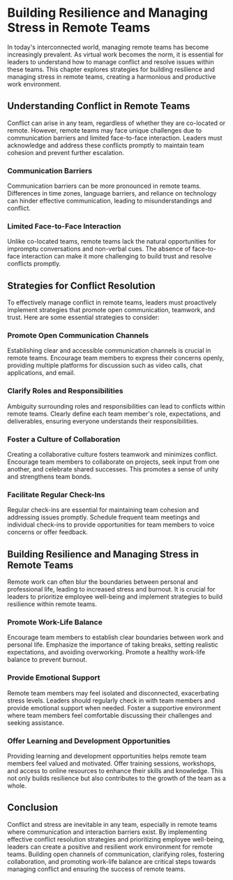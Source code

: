 Building Resilience and Managing Stress in Remote Teams
==========================================================================================================================

In today's interconnected world, managing remote teams has become increasingly prevalent. As virtual work becomes the norm, it is essential for leaders to understand how to manage conflict and resolve issues within these teams. This chapter explores strategies for building resilience and managing stress in remote teams, creating a harmonious and productive work environment.

Understanding Conflict in Remote Teams
--------------------------------------

Conflict can arise in any team, regardless of whether they are co-located or remote. However, remote teams may face unique challenges due to communication barriers and limited face-to-face interaction. Leaders must acknowledge and address these conflicts promptly to maintain team cohesion and prevent further escalation.

### Communication Barriers

Communication barriers can be more pronounced in remote teams. Differences in time zones, language barriers, and reliance on technology can hinder effective communication, leading to misunderstandings and conflict.

### Limited Face-to-Face Interaction

Unlike co-located teams, remote teams lack the natural opportunities for impromptu conversations and non-verbal cues. The absence of face-to-face interaction can make it more challenging to build trust and resolve conflicts promptly.

Strategies for Conflict Resolution
----------------------------------

To effectively manage conflict in remote teams, leaders must proactively implement strategies that promote open communication, teamwork, and trust. Here are some essential strategies to consider:

### Promote Open Communication Channels

Establishing clear and accessible communication channels is crucial in remote teams. Encourage team members to express their concerns openly, providing multiple platforms for discussion such as video calls, chat applications, and email.

### Clarify Roles and Responsibilities

Ambiguity surrounding roles and responsibilities can lead to conflicts within remote teams. Clearly define each team member's role, expectations, and deliverables, ensuring everyone understands their responsibilities.

### Foster a Culture of Collaboration

Creating a collaborative culture fosters teamwork and minimizes conflict. Encourage team members to collaborate on projects, seek input from one another, and celebrate shared successes. This promotes a sense of unity and strengthens team bonds.

### Facilitate Regular Check-Ins

Regular check-ins are essential for maintaining team cohesion and addressing issues promptly. Schedule frequent team meetings and individual check-ins to provide opportunities for team members to voice concerns or offer feedback.

Building Resilience and Managing Stress in Remote Teams
-------------------------------------------------------

Remote work can often blur the boundaries between personal and professional life, leading to increased stress and burnout. It is crucial for leaders to prioritize employee well-being and implement strategies to build resilience within remote teams.

### Promote Work-Life Balance

Encourage team members to establish clear boundaries between work and personal life. Emphasize the importance of taking breaks, setting realistic expectations, and avoiding overworking. Promote a healthy work-life balance to prevent burnout.

### Provide Emotional Support

Remote team members may feel isolated and disconnected, exacerbating stress levels. Leaders should regularly check in with team members and provide emotional support when needed. Foster a supportive environment where team members feel comfortable discussing their challenges and seeking assistance.

### Offer Learning and Development Opportunities

Providing learning and development opportunities helps remote team members feel valued and motivated. Offer training sessions, workshops, and access to online resources to enhance their skills and knowledge. This not only builds resilience but also contributes to the growth of the team as a whole.

Conclusion
----------

Conflict and stress are inevitable in any team, especially in remote teams where communication and interaction barriers exist. By implementing effective conflict resolution strategies and prioritizing employee well-being, leaders can create a positive and resilient work environment for remote teams. Building open channels of communication, clarifying roles, fostering collaboration, and promoting work-life balance are critical steps towards managing conflict and ensuring the success of remote teams.
